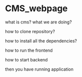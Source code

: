 # CMS_webpage

what is cms? what we are doing?

how to clone repository?

how to install all the dependencies?

how to run the frontend

how to start backend

then you have running application